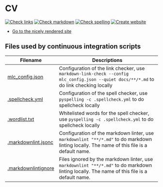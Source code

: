# CV

<!-- markdownlint-disable MD013 --><!-- Badges cannot be split up over lines, hence will break 80 characters per line -->

[![Check links](https://github.com/richelbilderbeek/cv/actions/workflows/check_links.yaml/badge.svg?branch=main)](https://github.com/richelbilderbeek/cv/actions/workflows/check_links.yaml)
[![Check markdown](https://github.com/richelbilderbeek/cv/actions/workflows/check_markdown.yaml/badge.svg?branch=main)](https://github.com/richelbilderbeek/cv/actions/workflows/check_markdown.yaml)
[![Check spelling](https://github.com/richelbilderbeek/cv/actions/workflows/check_spelling.yaml/badge.svg?branch=main)](https://github.com/richelbilderbeek/cv/actions/workflows/check_spelling.yaml)
[![Create website](https://github.com/richelbilderbeek/cv/actions/workflows/create_website.yaml/badge.svg?branch=main)](https://github.com/richelbilderbeek/cv/actions/workflows/create_website.yaml)

<!-- markdownlint-enable MD013 -->

- [Go to the nicely rendered site](https://richelbilderbeek.github.io/cv/)

## Files used by continuous integration scripts

<!-- markdownlint-disable MD013 --><!-- Tables cannot be split up over lines, hence will break 80 characters per line -->

Filename                              |Descriptions
--------------------------------------|--------------------------------------------------------------------------------------------------------------------------------------
[mlc_config.json](mlc_config.json)    |Configuration of the link checker, use `markdown-link-check --config mlc_config.json --quiet docs/**/*.md` to do link checking locally
[.spellcheck.yml](.spellcheck.yml)    |Configuration of the spell checker, use `pyspelling -c .spellcheck.yml` to do spellcheck locally
[.wordlist.txt](.wordlist.txt)        |Whitelisted words for the spell checker, use `pyspelling -c .spellcheck.yml` to do spellcheck locally
[.markdownlint.jsonc](.markdownlint.jsonc)|Configuration of the markdown linter, use `markdownlint "**/*.md"` to do markdown linting locally. The name of this file is a default name.
[.markdownlintignore](.markdownlintignore)|Files ignored by the markdown linter, use `markdownlint "**/*.md"` to do markdown linting locally. The name of this file is a default name.

<!-- markdownlint-enable MD013 -->
